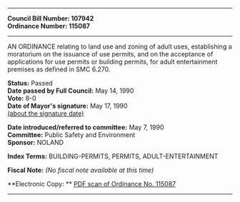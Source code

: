 * * * * *  
  
**Council Bill Number: [](#h0)[](#h2)107942**   
**Ordinance Number: 115087**  
  
* * * * *  
  
AN ORDINANCE relating to land use and zoning of adult uses, establishing a moratorium on the issuance of use permits, and on the acceptance of applications for use permits or building permits, for adult entertainment premises as defined in SMC 6.270.  
  
**Status:** Passed   
**Date passed by Full Council:** May 14, 1990   
**Vote:** 8-0   
**Date of Mayor's signature:** May 17, 1990   
[(about the signature date)](/~public/approvaldate.htm)   
  
  
**Date introduced/referred to committee:** May 7, 1990   
**Committee:** Public Safety and Environment   
**Sponsor:** NOLAND   
  
**Index Terms:** BUILDING-PERMITS, PERMITS, ADULT-ENTERTAINMENT  
  
**Fiscal Note:** *(No fiscal note available at this time)*  
  
**Electronic Copy: ** [PDF scan of Ordinance No. 115087](/~archives/Ordinances/Ord_115087.pdf)  
  
* * * * *  
